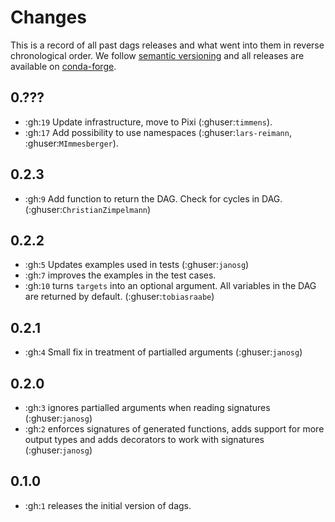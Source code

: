 # Changes

This is a record of all past dags releases and what went into them in reverse
chronological order. We follow [semantic versioning](https://semver.org/) and all
releases are available on [conda-forge](https://anaconda.org/conda-forge/dags).

## 0.???

- :gh:`19` Update infrastructure, move to Pixi (:ghuser:`timmens`).
- :gh:`17` Add possibility to use namespaces (:ghuser:`lars-reimann`, :ghuser:`MImmesberger`).

## 0.2.3

- :gh:`9` Add function to return the DAG. Check for cycles in DAG.
  (:ghuser:`ChristianZimpelmann`)

## 0.2.2

- :gh:`5` Updates examples used in tests (:ghuser:`janosg`)
- :gh:`7` improves the examples in the test cases.
- :gh:`10` turns ``targets`` into an optional argument. All variables in the DAG are
  returned by default. (:ghuser:`tobiasraabe`)

## 0.2.1

- :gh:`4` Small fix in treatment of partialled arguments (:ghuser:`janosg`)

## 0.2.0

- :gh:`3` ignores partialled arguments when reading signatures (:ghuser:`janosg`)
- :gh:`2` enforces signatures of generated functions, adds support for more output
  types and adds decorators to work with signatures (:ghuser:`janosg`)

## 0.1.0

- :gh:`1` releases the initial version of dags.
